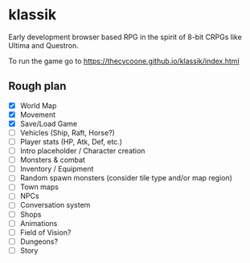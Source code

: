 <!-- @format -->

# klassik

Early development browser based RPG in the spirit of 8-bit CRPGs like Ultima and Questron.

To run the game go to <a href="https://thecycoone.github.io/klassik/index.html">https://thecycoone.github.io/klassik/index.html</a>

## Rough plan

- [x] World Map
- [x] Movement
- [x] Save/Load Game
- [ ] Vehicles (Ship, Raft, Horse?)
- [ ] Player stats (HP, Atk, Def, etc.)
- [ ] Intro placeholder / Character creation
- [ ] Monsters & combat
- [ ] Inventory / Equipment
- [ ] Random spawn monsters (consider tile type and/or map region)
- [ ] Town maps
- [ ] NPCs
- [ ] Conversation system
- [ ] Shops
- [ ] Animations
- [ ] Field of Vision?
- [ ] Dungeons?
- [ ] Story
